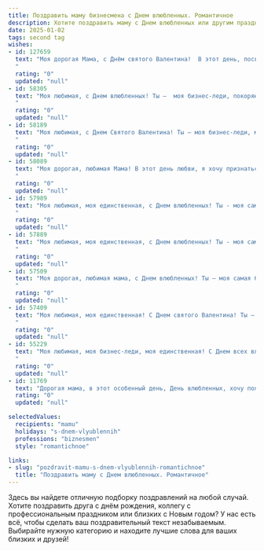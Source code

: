 ```yaml
---
title: Поздравить маму бизнесмена с Днем влюбленных. Романтичное
description: Хотите поздравить маму с Днем влюбленных или другим праздником? Наш ИИ создаст незабываемое поздравление, а вы обязательно выделитесь среди других.  
date: 2025-01-02
tags: second tag
wishes:
- id: 127659
  text: "Моя дорогая Мама, с Днём святого Валентина!  В этот день, посвящённый любви, я хочу сказать тебе, что твоя любовь – это маяк, указывающий мне путь в бурном море моих дел.  Ты – мой самый верный компас, моя опора и вдохновение. Спасибо тебе за твою бесконечную заботу и нежность, которая согревает меня даже на самых высоких вершинах моего бизнеса.  Ты –  моё самое большое счастье, и я безмерно люблю тебя!
  "
  rating: "0"
  updated: "null"
- id: 58305
  text: "Моя любимая, с Днем влюбленных! Ты –  моя бизнес-леди, покоряющая вершины успеха, и моя любимая женщина, способная сделать любой день праздником. Ты  —  мой вдохновитель, моя опора, моя любовь. Спасибо за всё, что ты делаешь!
  "
  rating: "0"
  updated: "null"
- id: 58189
  text: "Моя любимая, с Днем Святого Валентина! Ты – моя бизнес-леди, моя муза, моя любовь. Спасибо, что делаешь мою жизнь такой яркой и полной. Пусть каждый день будет наполнен счастьем, романтикой и успехом! 💖
  "
  rating: "0"
  updated: "null"
- id: 58089
  text: "Моя дорогая, любимая Мама! В этот день любви, я хочу признаться тебе в любви – самой искренней, глубокой и безграничной. Ты – мой бизнес-ангел, моя опора, моя муза, вдохновляющая меня на новые свершения. Спасибо тебе за все! ❤️
  "
  rating: "0"
  updated: "null"
- id: 57989
  text: "Моя любимая, моя единственная, с Днем влюбленных! Ты - моя самая большая любовь, моя поддержка и вдохновение. Спасибо тебе за твою нежность, заботу и веру в меня. Ты не просто моя жена, ты моя лучшая подруга, мой компаньон по жизни. Желаю тебе, чтобы каждый день был наполнен счастьем, любовью и романтикой!
  "
  rating: "0"
  updated: "null"
- id: 57889
  text: "Моя любимая, моя единственная, с Днем влюбленных! Ты - моя самая большая любовь, моя опора, моя вдохновение. Хочу, чтобы ты знала, что ты самая лучшая бизнесвумен, которую я знаю, и самая прекрасная женщина в моей жизни. Я бесконечно благодарен судьбе за то, что подарила мне тебя. Будь счастлива, любимая!
  "
  rating: "0"
  updated: "null"
- id: 57509
  text: "Моя дорогая, любимая мама, с Днем влюбленных! Ты – моя самая большая любовь, моя самая верная поддержка и вдохновение. Спасибо за твою нежность, заботу и мудрость. Ты самый прекрасный бизнесмен в моей жизни, умело управляющий моим сердцем. Желаю тебе бесконечного счастья, любви и процветания!
  "
  rating: "0"
  updated: "null"
- id: 57409
  text: "Моя любимая, моя единственная! С Днем святого Валентина! Ты – моя любовь, моя поддержка, моя вдохновение. Спасибо за то, что ты рядом, за то, что делаешь меня лучше. Я люблю тебя больше всего на свете!
  "
  rating: "0"
  updated: "null"
- id: 55229
  text: "Моя любимая, моя бизнес-леди, моя единственная! С Днем всех влюбленных! Ты - мое сокровище, моя вдохновение, мой компас в мире бизнеса и любви. Спасибо тебе за то, что ты есть в моей жизни. Пусть этот день будет полон романтики, страсти и нежности, а наша любовь будет крепкой и яркой, как первые весенние цветы!
  "
  rating: "0"
  updated: "null"
- id: 11769
  text: "Дорогая мама, в этот особенный день, День влюбленных, хочу пожелать тебе нежности и тепла, как в самые романтичные моменты нашей жизни. Пусть твои дела и бизнес приносят не только успех, но и огромное удовольствие, а каждый день будет наполнен любовью и радостью. Ты всегда была для меня примером силы и любви, и я благодарен тебе за все, что ты делаешь. С Днем влюбленных, мама!"
  rating: "0"
  updated: "null"

selectedValues:
  recipients: "mamu"
  holidays: "s-dnem-vlyublennih"
  professions: "biznesmen"
  style: "romantichnoe"

links:
- slug: "pozdravit-mamu-s-dnem-vlyublennih-romantichnoe"
  title: "Поздравить маму с Днем влюбленных. Романтичное"
---
```


Здесь вы найдете отличную подборку поздравлений на любой случай.
Хотите поздравить друга с днём рождения, коллегу с профессиональным праздником или близких с Новым годом? У нас есть всё, чтобы сделать ваш поздравительный текст незабываемым. Выбирайте нужную категорию и находите лучшие слова для ваших близких и друзей!
